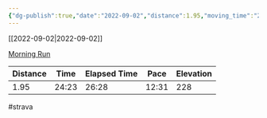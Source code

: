 ```yaml
---
{"dg-publish":true,"date":"2022-09-02","distance":1.95,"moving_time":"24:23","elapsed_time":"26:28","pace":"12:31","total_elevation_gain":228,"url":"https://www.strava.com/activities/7750053568","permalink":"/01-personal/strava/2022-09-02-morning-run/","dgPassFrontmatter":true}
---
```



[[2022-09-02\|2022-09-02]]

[Morning Run](https://www.strava.com/activities/7750053568)

| Distance | Time  | Elapsed Time | Pace  | Elevation |
| -------- | ----- | ------------ | ----- | --------- |
| 1.95     | 24:23 | 26:28        | 12:31 | 228       |




#strava
